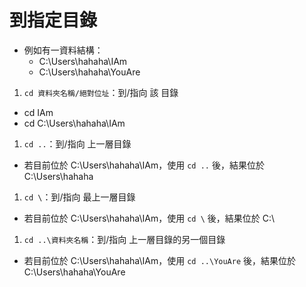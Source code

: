 # 到指定目錄

* 例如有一資料結構： 
  * C:\Users\hahaha\IAm
  * C:\Users\hahaha\YouAre

1. `cd 資料夾名稱/絕對位址`：到/指向 該 目錄
  * cd IAm
  * cd C:\Users\hahaha\IAm

1. `cd ..`：到/指向 上一層目錄
  * 若目前位於 C:\Users\hahaha\IAm，使用 `cd ..` 後，結果位於 C:\Users\hahaha

1. `cd \`：到/指向 最上一層目錄
  * 若目前位於 C:\Users\hahaha\IAm，使用 `cd \` 後，結果位於 C:\

1. `cd ..\資料夾名稱`：到/指向 上一層目錄的另一個目錄
  * 若目前位於 C:\Users\hahaha\IAm，使用 `cd ..\YouAre` 後，結果位於 C:\Users\hahaha\YouAre